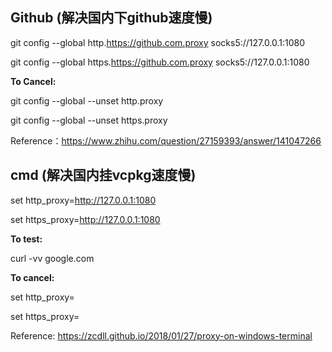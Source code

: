 ## Github (解决国内下github速度慢)

git config --global http.https://github.com.proxy socks5://127.0.0.1:1080

git config --global https.https://github.com.proxy socks5://127.0.0.1:1080

**To Cancel:**

git config --global --unset http.proxy

git config --global --unset https.proxy


Reference：https://www.zhihu.com/question/27159393/answer/141047266

## cmd (解决国内挂vcpkg速度慢)

set http_proxy=http://127.0.0.1:1080

set https_proxy=http://127.0.0.1:1080

**To test:**

curl -vv google.com

**To cancel:**

set http_proxy=

set https_proxy=

Reference: https://zcdll.github.io/2018/01/27/proxy-on-windows-terminal
